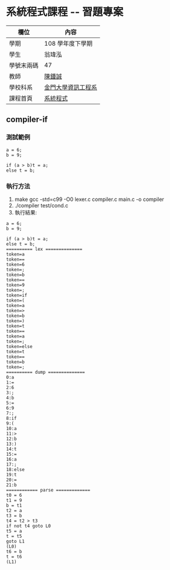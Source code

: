 # 系統程式課程 -- 習題專案

欄位 | 內容
-----|--------
學期 | 108 學年度下學期
學生 |  翁瑋泓
學號末兩碼 | 47
教師 | [陳鍾誠](https://misavo.com/blog/%E9%99%B3%E9%8D%BE%E8%AA%A0)
學校科系 | [金門大學資訊工程系](https://www.nqu.edu.tw/educsie/index.php)
課程首頁 | [系統程式](https://misavo.com/blog/%E9%99%B3%E9%8D%BE%E8%AA%A0/%E8%AA%B2%E7%A8%8B/%E7%B3%BB%E7%B5%B1%E7%A8%8B%E5%BC%8F)
## compiler-if
### 測試範例
```
a = 6;
b = 9;

if (a > b)t = a;
else t = b;
```
### 執行方法
1. make   gcc -std=c99 -O0 lexer.c compiler.c main.c -o compiler
2. ./compiler test/cond.c
3. 執行結果:
```
a = 6;
b = 9;

if (a > b)t = a;
else t = b;
========== lex ==============
token=a
token==
token=6
token=;
token=b
token==
token=9
token=;
token=if
token=(
token=a
token=>
token=b
token=)
token=t
token==
token=a
token=;
token=else
token=t
token==
token=b
token=;
========== dump ==============
0:a
1:=
2:6
3:;
4:b
5:=
6:9
7:;
8:if
9:(
10:a
11:>
12:b
13:)
14:t
15:=
16:a
17:;
18:else
19:t
20:=
21:b
============ parse =============
t0 = 6
t1 = 9
b = t1
t2 = a
t3 = b
t4 = t2 > t3
if not t4 goto L0
t5 = a
t = t5
goto L1
(L0)
t6 = b
t = t6
(L1)
```
